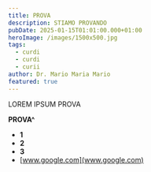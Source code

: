 ```yaml
---
title: PROVA
description: STIAMO PROVANDO
pubDate: 2025-01-15T01:01:00.000+01:00
heroImage: /images/1500x500.jpg
tags:
  - curdi
  - curdi
  - curii
author: Dr. Mario Maria Mario
featured: true
---
```

LOREM IPSUM PROVA





**PROVA^**



* **1**
* **2**
* **3**
* [www.google.com](www.google.com)
